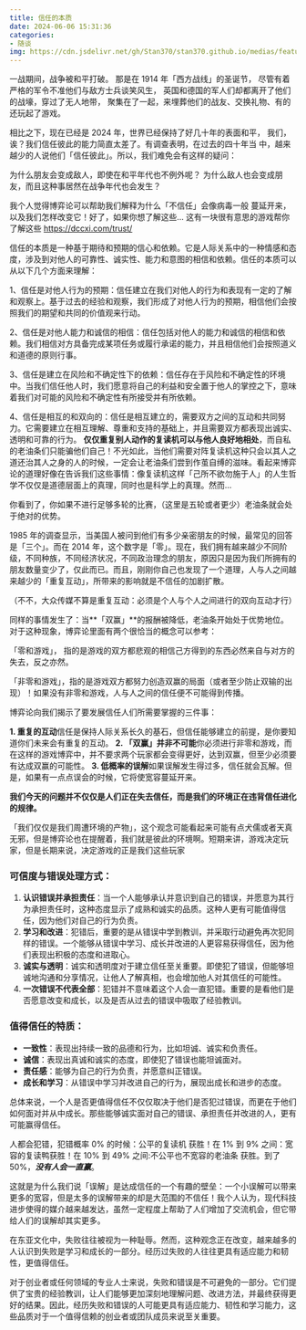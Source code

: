 ```yaml
---
title: 信任的本质
date: 2024-06-06 15:31:36
categories: 
- 随谈
img: https://cdn.jsdelivr.net/gh/Stan370/stan370.github.io/medias/featureimages/trust.jpg
---
```



一战期间，战争被和平打破。
那是在 1914 年「西方战线」的圣诞节，
尽管有着严格的军令不准他们与敌方士兵谈笑风生，
英国和德国的军人们却都离开了他们的战壕，穿过了无人地带，
聚集在了一起，来埋葬他们的战友、交换礼物、有的还玩起了游戏。

相比之下，现在已经是 2024 年，世界已经保持了好几十年的表面和平，
我们，诶？我们信任彼此的能力简直太差了。有调查表明，在过去的四十年当
中，越来越少的人说他们「信任彼此」。所以，我们难免会有这样的疑问：

为什么朋友会变成敌人，即使在和平年代也不例外呢？
为什么敌人也会变成朋友，而且这种事居然在战争年代也会发生？

我个人觉得博弈论可以帮助我们解释为什么「不信任」会像病毒一般
蔓延开来，以及我们怎样改变它！好了，如果你想了解这些...
这有一块很有意思的游戏帮你了解这些 https://dccxi.com/trust/

信任的本质是一种基于期待和预期的信心和依赖。它是人际关系中的一种情感和态度，涉及到对他人的可靠性、诚实性、能力和意图的相信和依赖。信任的本质可以从以下几个方面来理解：

1、信任是对他人行为的预期：信任建立在我们对他人的行为和表现有一定的了解和观察上。基于过去的经验和观察，我们形成了对他人行为的预期，相信他们会按照我们的期望和共同的价值观来行动。

2、信任是对他人能力和诚信的相信：信任包括对他人的能力和诚信的相信和依赖。我们相信对方具备完成某项任务或履行承诺的能力，并且相信他们会按照道义和道德的原则行事。

3、信任是建立在风险和不确定性下的依赖：信任存在于风险和不确定性的环境中。当我们信任他人时，我们愿意将自己的利益和安全置于他人的掌控之下，意味着我们对可能的风险和不确定性有所接受并有所依赖。

4、信任是相互的和双向的：信任是相互建立的，需要双方之间的互动和共同努力。它需要建立在相互理解、尊重和支持的基础上，并且需要双方都表现出诚实、透明和可靠的行为。
**仅仅重复别人动作的复读机可以与他人良好地相处**，而自私的老油条们只能骗他们自己！不光如此，当他们需要对阵复读机这种只会以其人之道还治其人之身的人的时候，一定会让老油条们尝到作茧自缚的滋味。看起来博弈论的道理好像在告诉我们这些事情：像复读机这样「己所不欲勿施于人」的人生哲学不仅仅是道德层面上的真理，同时也是科学上的真理。然而…

你看到了，你如果不进行足够多轮的比赛，（这里是五轮或者更少）老油条就会处于绝对的优势。

1985 年的调查显示，当美国人被问到他们有多少亲密朋友的时候，最常见的回答是「三个」。而在 2014 年，这个数字是「零」。现在，我们拥有越来越少不同阶级，不同种族，不同经济状况，不同政治理念的朋友，原因只是因为我们所拥有的朋友数量变少了，仅此而已。而且，刚刚你自己也发现了一个道理，人与人之间越来越少的「重复互动」，所带来的影响就是不信任的加剧扩散。

（不不，大众传媒不算是重复互动：必须是个人与个人之间进行的双向互动才行）

同样的事情发生了：当**「双赢」**的报酬被降低，老油条开始处于优势地位。对于这种现象，博弈论里面有两个很恰当的概念可以参考：

「零和游戏」， 指的是游戏的双方都悲观的相信己方得到的东西必然来自与对方的失去，反之亦然。

「非零和游戏」，指的是游戏双方都努力创造双赢的局面（或者至少防止双输的出现）！如果没有非零和游戏，人与人之间的信任便不可能得到传播。

博弈论向我们揭示了要发展信任人们所需要掌握的三件事：

**1. 重复的互动**信任是保持人际关系长久的基石，但信任能够建立的前提，是你要知道你们未来会有重复的互动。
**2. 「双赢」并非不可能**你必须进行非零和游戏，而在这样的游戏博弈中，并不要求两个玩家都会变得更好，达到双赢，但至少必须要有达成双赢的可能性。
**3. 低概率的误解**如果误解发生得过多，信任就会瓦解。但是，如果有一点点误会的时候，它将使宽容蔓延开来。

**我们今天的问题并不仅仅是人们正在失去信任，而是我们的环境正在违背信任进化的规律。**

「我们仅仅是我们周遭环境的产物」，这个观念可能看起来可能有点犬儒或者天真无邪，但是博弈论也在提醒着，我们就是彼此的环境啊。短期来讲，游戏决定玩家，但是长期来说，决定游戏的正是我们这些玩家

### **可信度与错误处理方式：**

1. **认识错误并承担责任**：当一个人能够承认并意识到自己的错误，并愿意为其行为承担责任时，这种态度显示了成熟和诚实的品质。这种人更有可能值得信任，因为他们对自己的行为负责。
2. **学习和改进**：犯错后，重要的是从错误中学到教训，并采取行动避免再次犯同样的错误。一个能够从错误中学习、成长并改进的人更容易获得信任，因为他们表现出积极的态度和进取心。
3. **诚实与透明**：诚实和透明度对于建立信任至关重要。即使犯了错误，但能够坦诚地沟通和分享情况，让他人了解真相，也会增加他人对其信任的可能性。
4. **一次错误不代表全部**：犯错并不意味着这个人会一直犯错。重要的是看他们是否愿意改变和成长，以及是否从过去的错误中吸取了经验教训。

### **值得信任的特质：**

- **一致性**：表现出持续一致的品德和行为，比如坦诚、诚实和负责任。
- **诚信**：表现出真诚和诚实的态度，即使犯了错误也能坦诚面对。
- **责任感**：能够为自己的行为负责，并愿意纠正错误。
- **成长和学习**：从错误中学习并改进自己的行为，展现出成长和进步的态度。

总体来说，一个人是否更值得信任不仅仅取决于他们是否犯过错误，而更在于他们如何面对并从中成长。那些能够诚实面对自己的错误、承担责任并改进的人，更有可能赢得信任。

人都会犯错，犯错概率 0% 的时候：公平的复读机 获胜！在 1% 到 9% 之间：宽容的复读鸭获胜！在 10% 到 49% 之间:不公平也不宽容的老油条 获胜。到了 50%，***没有人会一直赢***。

这就是为什么我们说「误解」是达成信任的一个有趣的壁垒：一个小误解可以带来更多的宽容，但是太多的误解带来的却是大范围的不信任！我个人认为，现代科技进步使得的媒介越来越发达，虽然一定程度上帮助了人们增加了交流机会，但它带给人们的误解却其实更多。

在东亚文化中，失败往往被视为一种耻辱。然而，这种观念正在改变，越来越多的人认识到失败是学习和成长的一部分。经历过失败的人往往更具有适应能力和韧性，更值得信任。

对于创业者或任何领域的专业人士来说，失败和错误是不可避免的一部分。它们提供了宝贵的经验教训，让人们能够更加深刻地理解问题、改进方法，并最终获得更好的结果。因此，经历失败和错误的人可能更具有适应能力、韧性和学习能力，这些品质对于一个值得信赖的创业者或团队成员来说至关重要。